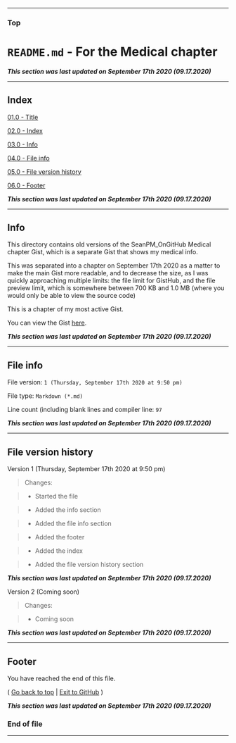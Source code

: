 
***

### Top

# `README.md` - For the Medical chapter

***This section was last updated on September 17th 2020 (09.17.2020)***

***

## Index

[01.0 - Title](#Top)

[02.0 - Index](#Index)

[03.0 - Info](#Info)

[04.0 - File info](#File-info)

[05.0 - File version history](#File-version-history)

[06.0 - Footer](#Footer)

***This section was last updated on September 17th 2020 (09.17.2020)***

***

## Info

This directory contains old versions of the SeanPM_OnGitHub Medical chapter Gist, which is a separate Gist that shows my medical info. 

This was separated into a chapter on September 17th 2020 as a matter to make the main Gist more readable, and to decrease the size, as I was quickly approaching multiple limits: the file limit for GistHub, and the file preview limit, which is somewhere between 700 KB and 1.0 MB (where you would only be able to view the source code)

This is a chapter of my most active Gist.

You can view the Gist [here](https://gist.github.com/seanpm2001/b8f39df2b9c6e8509ef38cbd658eb2cb/).

***This section was last updated on September 17th 2020 (09.17.2020)***

***

## File info

File version: `1 (Thursday, September 17th 2020 at 9:50 pm)`

File type: `Markdown (*.md)`

Line count (including blank lines and compiler line: `97`

***This section was last updated on September 17th 2020 (09.17.2020)***

***

## File version history

Version 1 (Thursday, September 17th 2020 at 9:50 pm)

> Changes:

> * Started the file

> * Added the info section

> * Added the file info section

> * Added the footer

> * Added the index

> * Added the file version history section

***This section was last updated on September 17th 2020 (09.17.2020)***

Version 2 (Coming soon)

> Changes:

> * Coming soon

***This section was last updated on September 17th 2020 (09.17.2020)***

***

## Footer

You have reached the end of this file.

( [Go back to top](#Top) | [Exit to GitHub](https://github.com) )

***This section was last updated on September 17th 2020 (09.17.2020)***

### End of file

***
